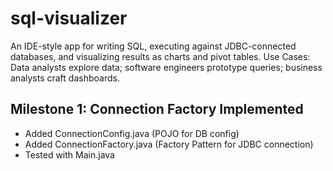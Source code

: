 # sql-visualizer
An IDE-style app for writing SQL, executing against JDBC-connected databases, and visualizing results as charts and pivot tables. Use Cases: Data analysts explore data; software engineers prototype queries; business analysts craft dashboards.

## Milestone 1: Connection Factory Implemented
- Added ConnectionConfig.java (POJO for DB config)
- Added ConnectionFactory.java (Factory Pattern for JDBC connection)
- Tested with Main.java
